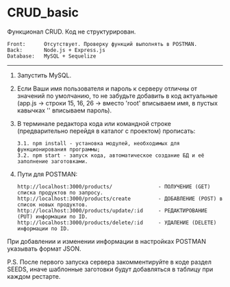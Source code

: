 # CRUD_basic

Функционал CRUD. Код не структурирован.

    Front:      Отсутствует. Проверку функций выполнять в POSTMAN.
    Back:       Node.js + Express.js
    Database:   MySQL + Sequelize
__________________________________________________________________

1.  Запустить MySQL.

2.  Если Ваши имя пользователя и пароль к серверу отличны от значений по умолчанию, то не забудьте добавить в код
    актуальные (app.js -> строки 15, 16, 26 -> вместо 'root' вписываем имя, в пустых кавычках '' вписываем пароль).

3.  В терминале редактора кода или командной строке (предварительно перейдя в каталог с проектом) прописать:
   
        3.1. npm install - установка модулей, необходимых для функционирования программы;
        3.2. npm start - запуск кода, автоматическое создание БД и её заполнение заготовками.

4.  Пути для POSTMAN:

        http://localhost:3000/products/               - ПОЛУЧЕНИЕ (GET) списка продуктов по запросу.
        http://localhost:3000/products/create         - ДОБАВЛЕНИЕ (POST) в список новых продуктов.
        http://localhost:3000/products/update/:id     - РЕДАКТИРОВАНИЕ (PUT) информации по ID.
        http://localhost:3000/products/delete/:id     - УДАЛЕНИЕ (DELETE) информации по ID.

При добавлении и изменении информации в настройках POSTMAN указывать формат JSON.

P.S. После первого запуска сервера закомментируйте в коде раздел SEEDS, 
     иначе шаблонные заготовки будут добавляться в таблицу при каждом рестарте.
